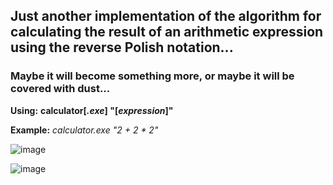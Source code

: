 ## Just another implementation of the algorithm for calculating the result of an arithmetic expression using the reverse Polish notation...

### Maybe it will become something more, or maybe it will be covered with dust...


**Using:** **calculator[_.exe_] "[_expression_]"**

**Example:** _calculator.exe "2 + 2 * 2"_

![image](https://github.com/user-attachments/assets/91b257ef-0668-459f-9f5a-448b000a3a06)

![image](https://github.com/user-attachments/assets/6494d10c-685b-4640-b414-85d1f509a370)

